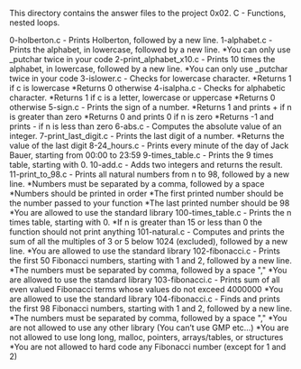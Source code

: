 This directory contains the answer files to the project 0x02. C - Functions, nested loops.

0-holberton.c - Prints Holberton, followed by a new line.
1-alphabet.c - Prints the alphabet, in lowercase, followed by a new line.
 *You can only use _putchar twice in your code
2-print_alphabet_x10.c - Prints 10 times the alphabet, in lowercase, followed by a new line.
 *You can only use _putchar twice in your code
3-islower.c - Checks for lowercase character.
 *Returns 1 if c is lowercase
 *Returns 0 otherwise
4-isalpha.c - Checks for alphabetic character.
 *Returns 1 if c is a letter, lowercase or uppercase
 *Returns 0 otherwise
5-sign.c - Prints the sign of a number.
 *Returns 1 and prints + if n is greater than zero
 *Returns 0 and prints 0 if n is zero
 *Returns -1 and prints - if n is less than zero
6-abs.c - Computes the absolute value of an integer.
7-print_last_digit.c - Prints the last digit of a number.
 *Returns the value of the last digit
8-24_hours.c - Prints every minute of the day of Jack Bauer, starting from 00:00 to 23:59
9-times_table.c - Prints the 9 times table, starting with 0.
10-add.c - Adds two integers and returns the result.
11-print_to_98.c - Prints all natural numbers from n to 98, followed by a new line.
 *Numbers must be separated by a comma, followed by a space
 *Numbers should be printed in order
 *The first printed number should be the number passed to your function
 *The last printed number should be 98
 *You are allowed to use the standard library
100-times_table.c - Prints the n times table, starting with 0.
 *If n is greater than 15 or less than 0 the function should not print anything
101-natural.c - Computes and prints the sum of all the multiples of 3 or 5 below 1024 (excluded), followed by a new line.
 *You are allowed to use the standard library
102-fibonacci.c - Prints the first 50 Fibonacci numbers, starting with 1 and 2, followed by a new line.
 *The numbers must be separated by comma, followed by a space \",\"
 *You are allowed to use the standard library
103-fibonacci.c - Prints sum of all even valued Fibonacci terms whose values do not exceed 4000000
 *You are allowed to use the standard library
104-fibonacci.c - Finds and prints the first 98 Fibonacci numbers, starting with 1 and 2, followed by a new line.
 *The numbers must be separated by comma, followed by a space \",\"
 *You are not allowed to use any other library (You can’t use GMP etc…)
 *You are not allowed to use long long, malloc, pointers, arrays/tables, or structures
 *You are not allowed to hard code any Fibonacci number (except for 1 and 2)
